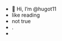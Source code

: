 - 👋 Hi, I’m @hugot11 
- like reading 
- not true 
- .
- 
<!---
hugot11/hugot11 is a ✨ special ✨ repository because its `README.md` (this file) appears on your GitHub profile.
You can click the Preview link to take a look at your changes.
--->

